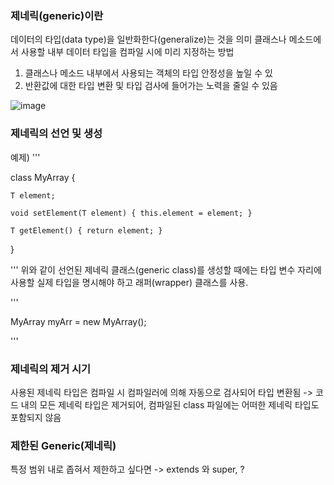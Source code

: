 ### 제네릭(generic)이란 
데이터의 타입(data type)을 일반화한다(generalize)는 것을 의미
클래스나 메소드에서 사용할 내부 데이터 타입을 컴파일 시에 미리 지정하는 방법
  1. 클래스나 메소드 내부에서 사용되는 객체의 타입 안정성을 높일 수 있
  2. 반환값에 대한 타입 변환 및 타입 검사에 들어가는 노력을 줄일 수 있음

![image](https://github.com/98000001/CS-Study/assets/96863137/b915bd06-b68a-464e-b06e-095ddc0d1d0e)

### 제네릭의 선언 및 생성
예제) 
'''

class MyArray<T> {

    T element;

    void setElement(T element) { this.element = element; }

    T getElement() { return element; }

}

'''
위와 같이 선언된 제네릭 클래스(generic class)를 생성할 때에는 타입 변수 자리에 사용할 실제 타입을 명시해야 하고
래퍼(wrapper) 클래스를 사용.

'''

MyArray<Integer> myArr = new MyArray<Integer>();

'''
### 제네릭의 제거 시기
사용된 제네릭 타입은 컴파일 시 컴파일러에 의해 자동으로 검사되어 타입 변환됨 -> 코드 내의 모든 제네릭 타입은 제거되어, 컴파일된 class 파일에는 어떠한 제네릭 타입도 포함되지 않음

### 제한된 Generic(제네릭)

특정 범위 내로 좁혀서 제한하고 싶다면 -> extends 와 super, ?
